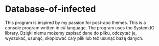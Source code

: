 # Database-of-infected
This program is inspired by my passion for post-apo themes. This is a console program written in c# language.
The program uses the System.IO library. Dzięki niemu możemy zapisać dane do pliku, odczytać je, wyszukać, usunąć, skopiować cały plik lub też usunąć bazę danych.
